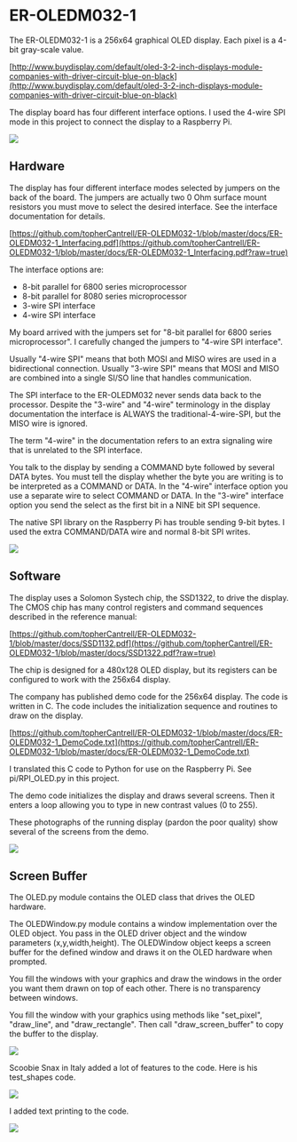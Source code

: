 ER-OLEDM032-1
=============

The ER-OLEDM032-1 is a 256x64 graphical OLED display. Each pixel is a 4-bit gray-scale value.

[http://www.buydisplay.com/default/oled-3-2-inch-displays-module-companies-with-driver-circuit-blue-on-black](http://www.buydisplay.com/default/oled-3-2-inch-displays-module-companies-with-driver-circuit-blue-on-black)

The display board has four different interface options. I used the 4-wire SPI mode in this project to connect
the display to a Raspberry Pi.

![](https://github.com/topherCantrell/ER-OLEDM032-1/blob/master/oled-pi.jpg)

## Hardware 

The display has four different interface modes selected by jumpers on the back of the board. The jumpers are actually
two 0 Ohm surface mount resistors you must move to select the desired interface. See the interface documentation for
details.

[https://github.com/topherCantrell/ER-OLEDM032-1/blob/master/docs/ER-OLEDM032-1_Interfacing.pdf](https://github.com/topherCantrell/ER-OLEDM032-1/blob/master/docs/ER-OLEDM032-1_Interfacing.pdf?raw=true)

The interface options are:
- 8-bit parallel for 6800 series microprocessor
- 8-bit parallel for 8080 series microprocessor
- 3-wire SPI interface
- 4-wire SPI interface

My board arrived with the jumpers set for "8-bit parallel for 6800 series microprocessor". I carefully changed the
jumpers to "4-wire SPI interface".

Usually "4-wire SPI" means that both MOSI and MISO wires are used in a bidirectional connection. Usually "3-wire SPI" means that
MOSI and MISO are combined into a single SI/SO line that handles communication.

The SPI interface to the ER-OLEDM032 never sends data back to the processor. Despite the "3-wire" and "4-wire" terminology in the
display documentation the interface is ALWAYS the traditional-4-wire-SPI, but the MISO wire is ignored.

The term "4-wire" in the documentation refers to an extra signaling wire that is unrelated to the SPI interface.

You talk to the display by sending a COMMAND byte followed by several DATA bytes. You must tell the display whether the byte
you are writing is to be interpreted as a COMMAND or DATA. In the "4-wire" interface option you use a separate wire to
select COMMAND or DATA. In the "3-wire" interface option you send the select as the first bit in a NINE bit SPI sequence.

The native SPI library on the Raspberry Pi has trouble sending 9-bit bytes. I used the extra COMMAND/DATA wire and normal
8-bit SPI writes.

![](https://github.com/topherCantrell/ER-OLEDM032-1/blob/master/connect.jpg)

## Software 

The display uses a Solomon Systech chip, the SSD1322, to drive the display. The CMOS chip has many control registers and
command sequences described in the reference manual:

[https://github.com/topherCantrell/ER-OLEDM032-1/blob/master/docs/SSD1132.pdf](https://github.com/topherCantrell/ER-OLEDM032-1/blob/master/docs/SSD1322.pdf?raw=true)

The chip is designed for a 480x128 OLED display, but its registers can be configured to work with
the 256x64 display.

The company has published demo code for the 256x64 display. The code is written in C. The code includes the initialization
sequence and routines to draw on the display.

[https://github.com/topherCantrell/ER-OLEDM032-1/blob/master/docs/ER-OLEDM032-1_DemoCode.txt](https://github.com/topherCantrell/ER-OLEDM032-1/blob/master/docs/ER-OLEDM032-1_DemoCode.txt)

I translated this C code to Python for use on the Raspberry Pi. See pi/RPI_OLED.py in this project.

The demo code initializes the display and draws several screens. Then it enters a loop allowing you to type in
new contrast values (0 to 255).

These photographs of the running display (pardon the poor quality) show several of the screens from the demo.

![](https://github.com/topherCantrell/ER-OLEDM032-1/blob/master/DemoRun.jpg)

## Screen Buffer

The OLED.py module contains the OLED class that drives the OLED hardware.

The OLEDWindow.py module contains a window implementation over the OLED object. You pass in the OLED
driver object and the window parameters (x,y,width,height). The OLEDWindow object keeps a screen
buffer for the defined window and draws it on the OLED hardware when prompted.

You fill the windows with your graphics and draw the windows in the order you want them drawn on top of
each other. There is no transparency between windows.

You fill the window with your graphics using methods like "set_pixel", "draw_line", and 
"draw_rectangle". Then call "draw_screen_buffer" to copy the buffer to the display.

![](https://github.com/topherCantrell/ER-OLEDM032-1/blob/master/raster.png)

Scoobie Snax in Italy added a lot of features to the code. Here is his test_shapes code.

![](https://github.com/topherCantrell/ER-OLEDM032-1/blob/master/testShapes.png)

I added text printing to the code.

![](https://github.com/topherCantrell/ER-OLEDM032-1/blob/master/text.png)


